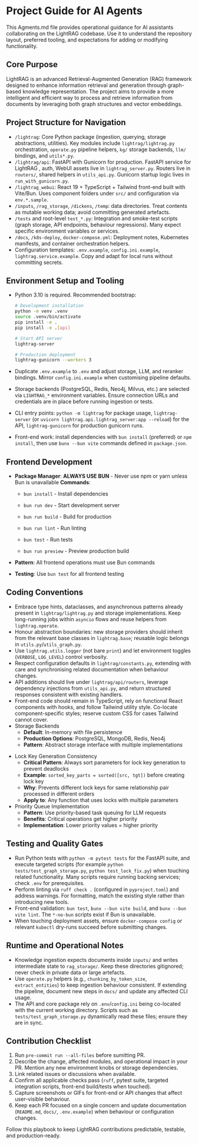 # Project Guide for AI Agents

This Agments.md file provides operational guidance for AI assistants collaborating on the LightRAG codebase. Use it to understand the repository layout, preferred tooling, and expectations for adding or modifying functionality.

## Core Purpose

LightRAG is an advanced Retrieval-Augmented Generation (RAG) framework designed to enhance information retrieval and generation through graph-based knowledge representation. The project aims to provide a more intelligent and efficient way to process and retrieve information from documents by leveraging both graph structures and vector embeddings.

## Project Structure for Navigation

- `/lightrag`: Core Python package (ingestion, querying, storage abstractions, utilities). Key modules include `lightrag/lightrag.py` orchestration, `operate.py` pipeline helpers, `kg/` storage backends, `llm/` bindings, and `utils*.py`.
- `/lightrag/api`: FastAPI with Gunicorn for production. FastAPI service for LightRAG , auth, WebUI assets live in  `lightrag_server.py`. Routers live in `routers/`, shared helpers in `utils_api.py`. Gunicorn startup logic lives in `run_with_gunicorn.py`.
- `/lightrag_webui`: React 19 + TypeScript + Tailwind front-end built with Vite/Bun. Uses component folders under `src/` and configuration via `env.*.sample`.
- `/inputs`, `/rag_storage`, `/dickens`, `/temp`: data directories. Treat contents as mutable working data; avoid committing generated artefacts.
- `/tests` and root-level `test_*.py`: Integration and smoke-test scripts (graph storage, API endpoints, behaviour regressions). Many expect specific environment variables or services.
- `/docs`, `/k8s-deploy`, `docker-compose.yml`: Deployment notes, Kubernetes manifests, and container orchestration helpers.
- Configuration templates: `.env.example`, `config.ini.example`, `lightrag.service.example`. Copy and adapt for local runs without committing secrets.

## Environment Setup and Tooling

- Python 3.10 is required. Recommended bootstrap:

  ```bash
  # Development installation
  python -m venv .venv
  source .venv/bin/activate
  pip install -e .
  pip install -e .[api]

  # Start API server
  lightrag-server

  # Production deployment
  lightrag-gunicorn --workers 3
  ```

- Duplicate `.env.example` to `.env` and adjust storage, LLM, and reranker bindings. Mirror `config.ini.example` when customising pipeline defaults.
- Storage backends (PostgreSQL, Redis, Neo4j, Milvus, etc.) are selected via `LIGHTRAG_*` environment variables. Ensure connection URLs and credentials are in place before running ingestion or tests.
- CLI entry points: `python -m lightrag` for package usage, `lightrag-server` (or `uvicorn lightrag.api.lightrag_server:app --reload`) for the API, `lightrag-gunicorn` for production gunicorn runs.
- Front-end work: install dependencies with `bun install` (preferred) or `npm install`, then use `bunx --bun vite` commands defined in `package.json`.

## Frontend Development

* **Package Manager**: **ALWAYS USE BUN** - Never use npm or yarn unless Bun is unavailable
  **Commands**:

  - `bun install` - Install dependencies

  - `bun run dev` - Start development server

  - `bun run build` - Build for production

  - `bun run lint` - Run linting

  - `bun test` - Run tests

  - `bun run preview` - Preview production build


* **Pattern**: All frontend operations must use Bun commands
* **Testing**: Use `bun test` for all frontend testing

## Coding Conventions

- Embrace type hints, dataclasses, and asynchronous patterns already present in `lightrag/lightrag.py` and storage implementations. Keep long-running jobs within `asyncio` flows and reuse helpers from `lightrag.operate`.
- Honour abstraction boundaries: new storage providers should inherit from the relevant base classes in `lightrag.base`; reusable logic belongs in `utils.py`/`utils_graph.py`.
- Use `lightrag.utils.logger` (not bare `print`) and let environment toggles (`VERBOSE`, `LOG_LEVEL`) control verbosity.
- Respect configuration defaults in `lightrag/constants.py`, extending with care and synchronising related documentation when behaviour changes.
- API additions should live under `lightrag/api/routers`, leverage dependency injections from `utils_api.py`, and return structured responses consistent with existing handlers.
- Front-end code should remain in TypeScript, rely on functional React components with hooks, and follow Tailwind utility style. Co-locate component-specific styles; reserve custom CSS for cases Tailwind cannot cover.
- Storage Backends
  - **Default**: In-memory with file persistence
  - **Production Options**: PostgreSQL, MongoDB, Redis, Neo4j
  - **Pattern**: Abstract storage interface with multiple implementations

* Lock Key Generation Consistency
  - **Critical Pattern**: Always sort parameters for lock key generation to prevent deadlocks
  - **Example**: `sorted_key_parts = sorted([src, tgt])` before creating lock key
  - **Why**: Prevents different lock keys for same relationship pair processed in different orders
  - **Apply to**: Any function that uses locks with multiple parameters
* Priority Queue Implementation
  * **Pattern**: Use priority-based task queuing for LLM requests
  * **Benefits**: Critical operations get higher priority
  * **Implementation**: Lower priority values = higher priority

## Testing and Quality Gates

- Run Python tests with `python -m pytest tests` for the FastAPI suite, and execute targeted scripts (for example `python tests/test_graph_storage.py`, `python test_lock_fix.py`) when touching related functionality. Many scripts require running backing services; check `.env` for prerequisites.
- Perform linting via `ruff check .` (configured in `pyproject.toml`) and address warnings. For formatting, match the existing style rather than introducing new tools.
- Front-end validation: `bun test`, `bunx --bun vite build`, and `bunx --bun vite lint`. The `*-no-bun` scripts exist if Bun is unavailable.
- When touching deployment assets, ensure `docker-compose config` or relevant `kubectl` dry-runs succeed before submitting changes.

## Runtime and Operational Notes

- Knowledge ingestion expects documents inside `inputs/` and writes intermediate state to `rag_storage/`. Keep these directories gitignored; never check in private data or large artefacts.
- Use `operate.py` helpers (e.g., `chunking_by_token_size`, `extract_entities`) to keep ingestion behaviour consistent. If extending the pipeline, document new steps in `docs/` and update any affected CLI usage.
- The API and core package rely on `.env`/`config.ini` being co-located with the current working directory. Scripts such as `tests/test_graph_storage.py` dynamically read these files; ensure they are in sync.

## Contribution Checklist

1. Run `pre-commit run --all-files` before sumitting PR.
2. Describe the change, affected modules, and operational impact in your PR. Mention any new environment knobs or storage dependencies.
3. Link related issues or discussions when available.
4. Confirm all applicable checks pass (`ruff`, pytest suite, targeted integration scripts, front-end build/tests when touched).
5. Capture screenshots or GIFs for front-end or API changes that affect user-visible behaviour.
6. Keep each PR focused on a single concern and update documentation (`README.md`, `docs/`, `.env.example`) when behaviour or configuration changes.

Follow this playbook to keep LightRAG contributions predictable, testable, and production-ready.
